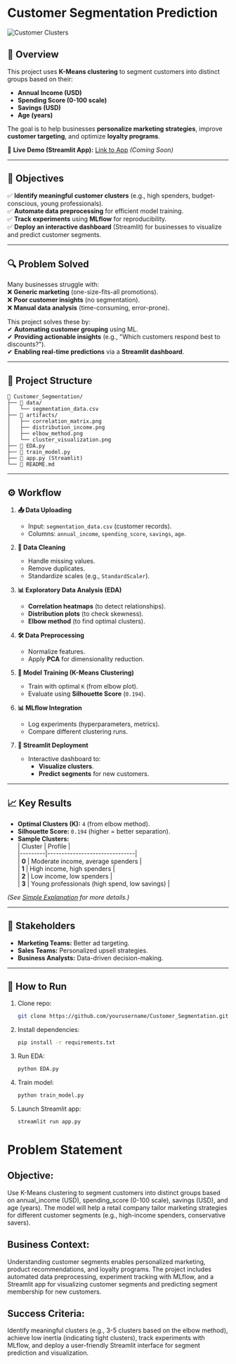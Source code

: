 # **Customer Segmentation Prediction**  

![Customer Clusters](artifacts/cluster_visualization.png)  

## **📌 Overview**  
This project uses **K-Means clustering** to segment customers into distinct groups based on their:  
- **Annual Income (USD)**  
- **Spending Score (0-100 scale)**  
- **Savings (USD)**  
- **Age (years)**  

The goal is to help businesses **personalize marketing strategies**, improve **customer targeting**, and optimize **loyalty programs**.  

🔗 **Live Demo (Streamlit App):** [Link to App](#) *(Coming Soon)*  

---

## **🎯 Objectives**  
✅ **Identify meaningful customer clusters** (e.g., high spenders, budget-conscious, young professionals).  
✅ **Automate data preprocessing** for efficient model training.  
✅ **Track experiments** using **MLflow** for reproducibility.  
✅ **Deploy an interactive dashboard** (Streamlit) for businesses to visualize and predict customer segments.  

---

## **🔍 Problem Solved**  
Many businesses struggle with:  
❌ **Generic marketing** (one-size-fits-all promotions).  
❌ **Poor customer insights** (no segmentation).  
❌ **Manual data analysis** (time-consuming, error-prone).  

This project solves these by:  
✔ **Automating customer grouping** using ML.  
✔ **Providing actionable insights** (e.g., "Which customers respond best to discounts?").  
✔ **Enabling real-time predictions** via a **Streamlit dashboard**.  

---

## **📂 Project Structure**  
```
📂 Customer_Segmentation/  
├── 📂 data/  
│   └── segmentation_data.csv  
├── 📂 artifacts/  
│   ├── correlation_matrix.png  
│   ├── distribution_income.png  
│   ├── elbow_method.png  
│   └── cluster_visualization.png  
├── 📜 EDA.py  
├── 📜 train_model.py  
├── 📜 app.py (Streamlit)  
└── 📜 README.md  
```

---

## **⚙️ Workflow**  
1. **📤 Data Uploading**  
   - Input: `segmentation_data.csv` (customer records).  
   - Columns: `annual_income`, `spending_score`, `savings`, `age`.  

2. **🧹 Data Cleaning**  
   - Handle missing values.  
   - Remove duplicates.  
   - Standardize scales (e.g., `StandardScaler`).  

3. **📊 Exploratory Data Analysis (EDA)**  
   - **Correlation heatmaps** (to detect relationships).  
   - **Distribution plots** (to check skewness).  
   - **Elbow method** (to find optimal clusters).  

4. **🛠️ Data Preprocessing**  
   - Normalize features.  
   - Apply **PCA** for dimensionality reduction.  

5. **🤖 Model Training (K-Means Clustering)**  
   - Train with optimal `K` (from elbow plot).  
   - Evaluate using **Silhouette Score** (`0.194`).  

6. **📊 MLflow Integration**  
   - Log experiments (hyperparameters, metrics).  
   - Compare different clustering runs.  

7. **🚀 Streamlit Deployment**  
   - Interactive dashboard to:  
     - **Visualize clusters**.  
     - **Predict segments** for new customers.  

---

## **📈 Key Results**  
- **Optimal Clusters (K):** `4` (from elbow method).  
- **Silhouette Score:** `0.194` (higher = better separation).  
- **Sample Clusters:**  
  | Cluster | Profile |  
  |---------|-------------------------------|  
  | **0**   | Moderate income, average spenders |  
  | **1**   | High income, high spenders |  
  | **2**   | Low income, low spenders |  
  | **3**   | Young professionals (high spend, low savings) |  

*(See [Simple Explanation](#) for more details.)*  

---

## **👥 Stakeholders**  
- **Marketing Teams:** Better ad targeting.  
- **Sales Teams:** Personalized upsell strategies.  
- **Business Analysts:** Data-driven decision-making.  

---

## **🚀 How to Run**  
1. Clone repo:  
   ```bash
   git clone https://github.com/yourusername/Customer_Segmentation.git
   ```
2. Install dependencies:  
   ```bash
   pip install -r requirements.txt
   ```
3. Run EDA:  
   ```bash
   python EDA.py
   ```
4. Train model:  
   ```bash
   python train_model.py
   ```
5. Launch Streamlit app:  
   ```bash
   streamlit run app.py
   ```


# Problem Statement
## Objective: 
Use K-Means clustering to segment customers into distinct groups based on annual_income (USD), spending_score (0-100 scale), savings (USD), and age (years). The model will help a retail company tailor marketing strategies for different customer segments (e.g., high-income spenders, conservative savers).

## Business Context: 
Understanding customer segments enables personalized marketing, product recommendations, and loyalty programs. The project includes automated data preprocessing, experiment tracking with MLflow, and a Streamlit app for visualizing customer segments and predicting segment membership for new customers.

## Success Criteria: 
Identify meaningful clusters (e.g., 3-5 clusters based on the elbow method), achieve low inertia (indicating tight clusters), track experiments with MLflow, and deploy a user-friendly Streamlit interface for segment prediction and visualization.

